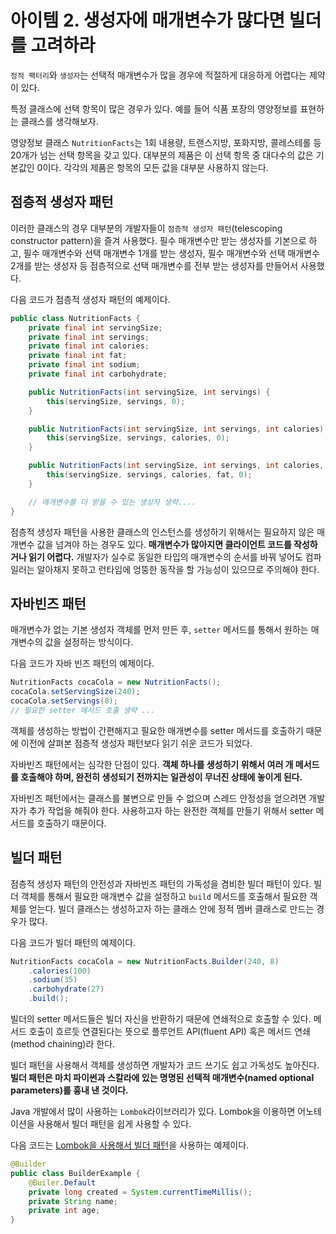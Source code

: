 # 아이템 2. 생성자에 매개변수가 많다면 빌더를 고려하라

```정적 팩터리```와 ```생성자```는 선택적 매개변수가 많을 경우에 적절하게 대응하게 어렵다는 제약이 있다.

특정 클래스에 선택 항목이 많은 경우가 있다. 예를 들어 식품 포장의 영양정보를 표현하는 클래스를 생각해보자.

영양정보 클래스 ```NutritionFacts```는 1회 내용량, 트랜스지방, 포화지방, 콜레스테롤 등 20개가 넘는 선택 항목을 갖고 있다. 대부분의 제품은 이 선택 항목 중 대다수의 값은 기본값인 0이다. 각각의 제품은 항목의 모든 값을 대부분 사용하지 않는다.

## 점층적 생성자 패턴
이러한 클래스의 경우 대부분의 개발자들이 ```점층적 생성자 패턴```(telescoping constructor pattern)을 즐겨 사용했다. 필수 매개변수만 받는 생성자를 기본으로 하고, 필수 매개변수와 선택 매개변수 1개를 받는 생성자, 필수 매개변수와 선택 매개변수 2개를 받는 생성자 등 점층적으로 선택 매개변수를 전부 받는 생성자를 만들어서 사용했다.

다음 코드가 점층적 생성자 패턴의 예제이다.

```java
public class NutritionFacts {
    private final int servingSize;
    private final int servings;
    private final int calories;
    private final int fat;
    private final int sodium;
    private final int carbohydrate;

    public NutritionFacts(int servingSize, int servings) {
        this(servingSize, servings, 0);
    }

    public NutritionFacts(int servingSize, int servings, int calories) {
        this(servingSize, servings, calories, 0);
    }

    public NutritionFacts(int servingSize, int servings, int calories, int fat) {
        this(servingSize, servings, calories, fat, 0);
    }

    // 매개변수를 더 받을 수 있는 생성자 생략....
}
```

점층적 생성자 패턴을 사용한 클래스의 인스턴스를 생성하기 위해서는 필요하지 않은 매개변수 값을 넘겨야 하는 경우도 있다. <b>매개변수가 많아지면 클라이언트 코드를 작성하거나 읽기 어렵다.</b> 개발자가 실수로 동일한 타입의 매개변수의 순서를 바꿔 넣어도 컴파일러는 알아채지 못하고 런타임에 엉뚱한 동작을 할 가능성이 있으므로 주의해야 한다.

## 자바빈즈 패턴
매개변수가 없는 기본 생성자 객체를 먼저 만든 후, ```setter``` 메서드를 통해서 원하는 매개변수의 값을 설정하는 방식이다.

다음 코드가 자바 빈즈 패턴의 예제이다.

```java
NutritionFacts cocaCola = new NutritionFacts();
cocaCola.setServingSize(240);
cocaCola.setServings(8);
// 필요한 setter 메서드 호출 생략 ...
```

객체를 생성하는 방법이 간편해지고 필요한 매개변수를 setter 메서드를 호출하기 때문에 이전에 살펴본 점층적 생성자 패턴보다 읽기 쉬운 코드가 되었다.

자바빈즈 패턴에서는 심각한 단점이 있다. <b>객체 하나를 생성하기 위해서 여러 개 메서드를 호출해야 하며, 완전히 생성되기 전까지는 일관성이 무너진 상태에 놓이게 된다.</b>

자바빈즈 패턴에서는 클래스를 불변으로 만들 수 없으며 스레드 안정성을 얻으려면 개발자가 추가 작업을 해줘야 한다. 사용하고자 하는 완전한 객체를 만들기 위해서 setter 메서드를 호출하기 때문이다.

## 빌더 패턴
점층적 생성자 패턴의 안전성과 자바빈즈 패턴의 가독성을 겸비한 빌더 패턴이 있다. 빌더 객체를 통해서 필요한 매개변수 값을 설정하고 ```build``` 메서드를 호출해서 필요한 객체를 얻는다. 빌더 클래스는 생성하고자 하는 클래스 안에 정적 멤버 클래스로 만드는 경우가 많다.

다음 코드가 빌더 패턴의 예제이다.

```java
NutritionFacts cocaCola = new NutritionFacts.Builder(240, 8)
    .calories(100)
    .sodium(35)
    .carbohydrate(27)
    .build();
```

빌더의 setter 메서드들은 빌더 자신을 반환하기 때문에 연쇄적으로 호출할 수 있다. 메서드 호출이 흐르듯 연결된다는 뜻으로 플루언트 API(fluent API) 혹은 메서드 연쇄(method chaining)라 한다.

빌더 패턴을 사용해서 객체를 생성하면 개발자가 코드 쓰기도 쉽고 가독성도 높아진다. <b>빌더 패턴은 마치 파이썬과 스칼라에 있는 명명된 선택적 매개변수(named optional parameters)를 흉내 낸 것이다.</b>

Java 개발에서 많이 사용하는 ```Lombok```라이브러리가 있다. Lombok을 이용하면 어노테이션을 사용해서 빌더 패턴을 쉽게 사용할 수 있다.

다음 코드는 [Lombok을 사용해서 빌더 패턴](https://projectlombok.org/features/Builder)을 사용하는 예제이다.

```java
@Builder
public class BuilderExample {
    @Builer.Default
    private long created = System.currentTimeMillis();
    private String name;
    private int age;
}
```